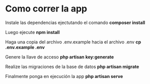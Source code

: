 # Como correr la app

Instale las dependencias ejectutando el comando
**composer install**

Luego ejecute 
**npm install**

Haga una copia del archivo .env.example hacia el archivo .env
**cp .env.example .env**

Genere la llave de acceso
**php artisan key:generate**

Realize las migraciones de la base de datos
**php artisan migrate**

Finalmente ponga en ejecución la app
**php artisan serve**

